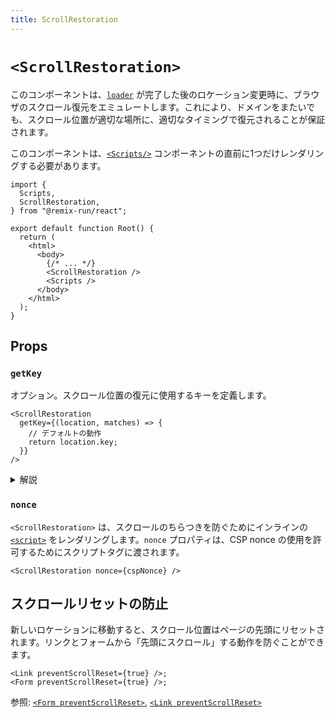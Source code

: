 ```yaml
---
title: ScrollRestoration
---
```


# `<ScrollRestoration>`

このコンポーネントは、[`loader`][loader] が完了した後のロケーション変更時に、ブラウザのスクロール復元をエミュレートします。これにより、ドメインをまたいでも、スクロール位置が適切な場所に、適切なタイミングで復元されることが保証されます。

このコンポーネントは、[`<Scripts/>`][scripts_component] コンポーネントの直前に1つだけレンダリングする必要があります。

```tsx lines=[3,11]
import {
  Scripts,
  ScrollRestoration,
} from "@remix-run/react";

export default function Root() {
  return (
    <html>
      <body>
        {/* ... */}
        <ScrollRestoration />
        <Scripts />
      </body>
    </html>
  );
}
```

## Props

### `getKey`

オプション。スクロール位置の復元に使用するキーを定義します。

```tsx
<ScrollRestoration
  getKey={(location, matches) => {
    // デフォルトの動作
    return location.key;
  }}
/>
```

<details>

<summary>解説</summary>

`location.key` を使用すると、ブラウザのデフォルトの動作がエミュレートされます。ユーザーは、スタック内で同じ URL に複数回移動でき、各エントリには復元する独自のスクロール位置が設定されます。

一部のアプリでは、この動作をオーバーライドして、別のものに基づいて位置を復元したい場合があります。4つの主要なページを持つソーシャルアプリを考えてみましょう。

- "/home"
- "/messages"
- "/notifications"
- "/search"

ユーザーが "/home" から開始し、少し下にスクロールし、ナビゲーションメニューで「メッセージ」をクリックし、次にナビゲーションメニューで「ホーム」をクリックした場合（戻るボタンではない！）、履歴スタックには3つのエントリがあります。

```
1. /home
2. /messages
3. /home
```

デフォルトでは、React Router（およびブラウザ）は、同じ URL を持っていても、`1` と `3` に対して2つの異なるスクロール位置を保存します。つまり、ユーザーが `2` → `3` に移動すると、スクロール位置は `1` の位置に復元されるのではなく、先頭に移動します。

ここでの確実な製品決定は、ユーザーがどのようにそこに到達したか（戻るボタンまたは新しいリンクのクリック）に関係なく、ホームフィードのユーザーのスクロール位置を維持することです。このためには、キーとして `location.pathname` を使用する必要があります。

```tsx
<ScrollRestoration
  getKey={(location, matches) => {
    return location.pathname;
  }}
/>
```

または、一部のパスでのみパス名を使用し、それ以外のすべてで通常の動作を使用することもできます。

```tsx
<ScrollRestoration
  getKey={(location, matches) => {
    const paths = ["/home", "/notifications"];
    return paths.includes(location.pathname)
      ? // ホームと通知はパス名で復元
        location.pathname
      : // その他はブラウザのようにロケーションで復元
        location.key;
  }}
/>
```

</details>

### `nonce`

`<ScrollRestoration>` は、スクロールのちらつきを防ぐためにインラインの [`<script>`][script_element] をレンダリングします。`nonce` プロパティは、CSP nonce の使用を許可するためにスクリプトタグに渡されます。

```tsx
<ScrollRestoration nonce={cspNonce} />
```

## スクロールリセットの防止

新しいロケーションに移動すると、スクロール位置はページの先頭にリセットされます。リンクとフォームから「先頭にスクロール」する動作を防ぐことができます。

```tsx
<Link preventScrollReset={true} />;
<Form preventScrollReset={true} />;
```

参照: [`<Form preventScrollReset>`][form_prevent_scroll_reset], [`<Link preventScrollReset>`][link_prevent_scroll_reset]

[loader]: ../route/loader
[scripts_component]: ./scripts
[script_element]: https://developer.mozilla.org/ja/docs/Web/HTML/Element/script
[form_prevent_scroll_reset]: ../components/form#preventscrollreset
[link_prevent_scroll_reset]: ../components/link#preventscrollreset

